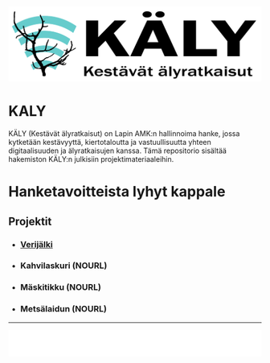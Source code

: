 ![KalyLogo](/img/logot/logo.png "Logo")
# KALY
KÄLY (Kestävät älyratkaisut) on Lapin AMK:n hallinnoima hanke, jossa kytketään kestävyyttä, kiertotaloutta ja vastuullisuutta yhteen digitaalisuuden ja älyratkaisujen kanssa.
Tämä repositorio sisältää hakemiston KÄLY:n julkisiin projektimateriaaleihin.

# Hanketavoitteista lyhyt kappale

## Projektit
- ### [Verijälki](https://github.com/LaplandUAS/Verijalki)
- ### Kahvilaskuri (NOURL)
- ### Mäskitikku (NOURL)
- ### Metsälaidun (NOURL)

-----
![Logot](/img/logot/license.png "License")
